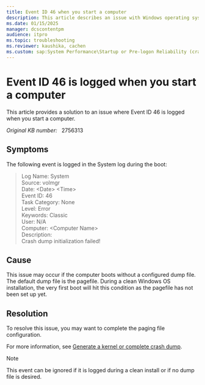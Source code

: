 ```yaml
---
title: Event ID 46 when you start a computer
description: This article describes an issue with Windows operating system, wherein System Event logs report Event ID 46 after a computer restart.
ms.date: 01/15/2025
manager: dcscontentpm
audience: itpro
ms.topic: troubleshooting
ms.reviewer: kaushika, cachen
ms.custom: sap:System Performance\Startup or Pre-logon Reliability (crash, errors, bug check or Blue Screen), csstroubleshoot
---
```

# Event ID 46 is logged when you start a computer

This article provides a solution to an issue where Event ID 46 is logged when you start a computer.

_Original KB number:_ &nbsp; 2756313

## Symptoms

The following event is logged in the System log during the boot:

> Log Name: System  
Source: volmgr  
Date: \<Date> \<Time>  
Event ID: 46  
Task Category: None  
Level: Error  
Keywords: Classic  
User: N/A  
Computer: \<Computer Name>  
Description:  
Crash dump initialization failed!

## Cause

This issue may occur if the computer boots without a configured dump file. The default dump file is the pagefile. During a clean Windows OS installation, the very first boot will hit this condition as the pagefile has not been set up yet.

## Resolution

To resolve this issue, you may want to complete the paging file configuration.

For more information, see [Generate a kernel or complete crash dump](/windows/client-management/generate-kernel-or-complete-crash-dump).

> [!NOTE]
> This event can be ignored if it is logged during a clean install or if no dump file is desired.
